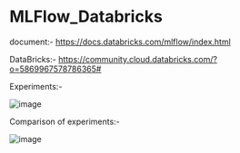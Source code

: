 # MLFlow_Databricks

document:- https://docs.databricks.com/mlflow/index.html

DataBricks:- https://community.cloud.databricks.com/?o=5869967578786365#

Experiments:-

![image](https://user-images.githubusercontent.com/98344033/227773558-89655d1b-3e63-4356-a4f3-19febb7e0e7b.png)

Comparison of experiments:-

![image](https://user-images.githubusercontent.com/98344033/227773637-0e83433e-a4ee-4daf-a042-752afc2def55.png)
